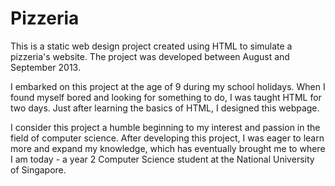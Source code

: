 # Pizzeria

This is a static web design project created using HTML to simulate a pizzeria's website. The project was developed between August and September 2013.

I embarked on this project at the age of 9 during my school holidays. When I found myself bored and looking for something to do, I was taught HTML for two days. Just after learning the basics of HTML, I designed this webpage.

I consider this project a humble beginning to my interest and passion in the field of computer science. After developing this project, I was eager to learn more and expand my knowledge, which has eventually brought me to where I am today - a year 2 Computer Science student at the National University of Singapore.
